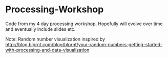 Processing-Workshop
===================
Code from my 4 day processing workshop. Hopefully will evolve over time and eventually include slides etc.

Note: Random number visualization inspired by http://blog.blprnt.com/blog/blprnt/your-random-numbers-getting-started-with-processing-and-data-visualization